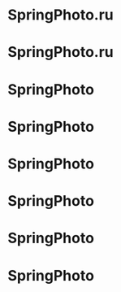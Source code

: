 # SpringPhoto.ru
# SpringPhoto.ru
# SpringPhoto
# SpringPhoto
# SpringPhoto
# SpringPhoto
# SpringPhoto
# SpringPhoto
